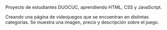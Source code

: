 Proyecto de estudiantes DUOCUC, aprendiendo HTML, CSS y JavaScript.

Creando una página de videojuegos que se encuentran en distintas categorías. Se muestra una imagen, precio y descripción sobre el juego.

